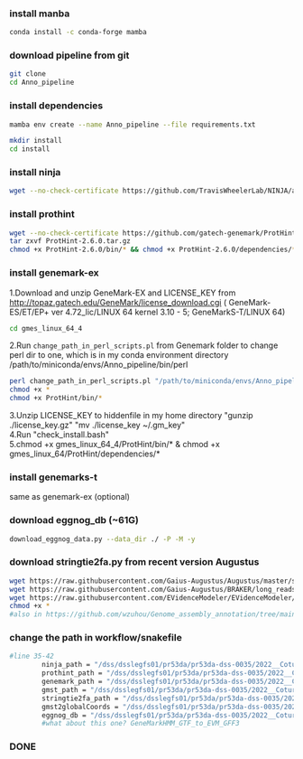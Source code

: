### install manba  
```bash
conda install -c conda-forge mamba
```

### download pipeline from git  
```bash
git clone  
cd Anno_pipeline
```

### install dependencies  
```bash
mamba env create --name Anno_pipeline --file requirements.txt
```

```bash
mkdir install  
cd install  
```

### install ninja  
```bash
wget --no-check-certificate https://github.com/TravisWheelerLab/NINJA/archive/refs/tags/0.97-cluster_only.zip && unzip ./0.97-cluster_only.zip && cd NINJA-0.97-cluster_only/NINJA && make && cd ../..  
```

### install prothint  
```bash
wget --no-check-certificate https://github.com/gatech-genemark/ProtHint/releases/download/v2.6.0/ProtHint-2.6.0.tar.gz  
tar zxvf ProtHint-2.6.0.tar.gz  
chmod +x ProtHint-2.6.0/bin/* && chmod +x ProtHint-2.6.0/dependencies/*  
```

### install genemark-ex  
1.Download and unzip GeneMark-EX and LICENSE_KEY from http://topaz.gatech.edu/GeneMark/license_download.cgi 
( GeneMark-ES/ET/EP+ ver 4.72_lic/LINUX 64 kernel 3.10 - 5; GeneMarkS-T/LINUX 64)
```bash
cd gmes_linux_64_4
```
2.Run `change_path_in_perl_scripts.pl` from Genemark folder to change perl dir to one, which is in my conda environment directory 
/path/to/miniconda/envs/Anno_pipeline/bin/perl  
```bash
perl change_path_in_perl_scripts.pl "/path/to/miniconda/envs/Anno_pipeline/bin/perl"
chmod +x * 
chmod +x ProtHint/bin/*
```

3.Unzip LICENSE_KEY to hiddenfile in my home directory "gunzip ./license_key.gz" "mv ./license_key ~/.gm_key"  
4.Run "check_install.bash"  
5.chmod +x gmes_linux_64_4/ProtHint/bin/* & chmod +x gmes_linux_64/ProtHint/dependencies/*  

### install genemarks-t  

same as genemark-ex (optional)


### download eggnog_db (~61G)  
```bash
download_eggnog_data.py --data_dir ./ -P -M -y  
```

### download stringtie2fa.py from recent version Augustus  
```bash
wget https://raw.githubusercontent.com/Gaius-Augustus/Augustus/master/scripts/stringtie2fa.py  
wget https://raw.githubusercontent.com/Gaius-Augustus/BRAKER/long_reads/scripts/gmst2globalCoords.py  
wget https://raw.githubusercontent.com/EVidenceModeler/EVidenceModeler/master/EvmUtils/misc/GeneMarkHMM_GTF_to_EVM_GFF3.pl  
chmod +x *
#also in https://github.com/wzuhou/Genome_assembly_annotation/tree/main/Anno_pipeline/script
```

### change the path in workflow/snakefile  

```bash
#line 35-42
        ninja_path = "/dss/dsslegfs01/pr53da/pr53da-dss-0035/2022__Coturnix/Annotation/test_pipline/Anno_pipeline/install/NINJA-0.97-cluster_only/NINJA",
        prothint_path = "/dss/dsslegfs01/pr53da/pr53da-dss-0035/2022__Coturnix/Annotation/test_pipline/Anno_pipeline/install/ProtHint-2.6.0/bin",
        genemark_path = "/dss/dsslegfs01/pr53da/pr53da-dss-0035/2022__Coturnix/Annotation/test_pipline/Anno_pipeline/install/gmes_linux_64",
        gmst_path = "/dss/dsslegfs01/pr53da/pr53da-dss-0035/2022__Coturnix/Annotation/test_pipline/Anno_pipeline/install/gmst_linux_64_4",
        stringtie2fa_path = "/dss/dsslegfs01/pr53da/pr53da-dss-0035/2022__Coturnix/Annotation/test_pipline/Anno_pipeline/install",
        gmst2globalCoords = "/dss/dsslegfs01/pr53da/pr53da-dss-0035/2022__Coturnix/Annotation/test_pipline/Anno_pipeline/install",
        eggnog_db = "/dss/dsslegfs01/pr53da/pr53da-dss-0035/2022__Coturnix/Annotation/test_pipline/test/eggnog_db",
        #what about this one? GeneMarkHMM_GTF_to_EVM_GFF3
```
### DONE  



